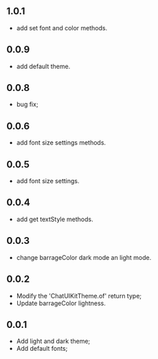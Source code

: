 ## 1.0.1

- add set font and color methods.

## 0.0.9

- add default theme.

## 0.0.8

- bug fix;

## 0.0.6

- add font size settings methods.

## 0.0.5

- add font size settings.

## 0.0.4

- add get textStyle methods.

## 0.0.3

- change barrageColor dark mode an light mode.

## 0.0.2

- Modify the 'ChatUIKitTheme.of' return type;
- Update barrageColor lightness.

## 0.0.1

- Add light and dark theme;
- Add default fonts;
